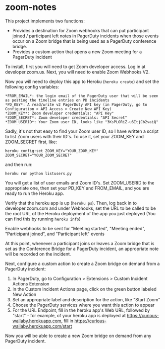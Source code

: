 # zoom-notes

This project implements two functions:

* Provides a destination for Zoom webhooks that can put participant joined / participant left notes in PagerDuty incidents when those events occur on a Zoom bridge that is being used as a PagerDuty conference bridge.
* Provides a custom action that opens a new Zoom meeting for a PagerDuty incident

To install, first you will need to get Zoom developer access. Log in at developer.zoom.us. Next, you will need to enable Zoom Webhooks V2.

Now you will need to deploy this app to Heroku (`heroku create`) and set the following config variables:

	*FROM_EMAIL*: the login email of the PagerDuty user that will be seen as posting the timeline entries on PD incidents
	*PD_KEY*: A read/write v2 PagerDuty API key (in PagerDuty, go to Configuration > API Access > Create New API Key)
	*ZOOM_KEY*: Zoom developer credentials: "API Key"
	*ZOOM_SECRET*: Zoom developer credentials: "API Secret"
	*ZOOM_USERID*: Your Zoom user ID, looks like "3KsPLORiZ-u6ItjCb2vaiQ"

Sadly, it's not that easy to find your Zoom user ID, so I have written a script to list Zoom users with their ID's. To use it, set your ZOOM_KEY and ZOOM_SECRET first, like:

`heroku config:set ZOOM_KEY="YOUR_ZOOM_KEY" ZOOM_SECRET="YOUR_ZOOM_SECRET"`

and then run:

`heroku run python listusers.py`

You will get a list of user emails and Zoom ID's. Set ZOOM_USERID to the appropriate one, then set your PD_KEY and FROM_EMAIL, and you are ready to run the Heroku app.

Verify that the heroku app is up (`heroku ps`). Then, log back in to developer.zoom.com and under Webhooks, set the URL to be called to be the root URL of the Heroku deployment of the app you just deployed (You can find this by running `heroku info`)

Enable webhooks to be sent for "Meeting started", "Meeting ended", "Participant joined", and "Participant left" events

At this point, whenever a participant joins or leaves a Zoom bridge that is set as the Conference Bridge for a PagerDuty incident, an appropriate note will be recorded on the incident.

Next, configure a custom action to create a Zoom bridge on demand from a PagerDuty incident:

1. In PagerDuty, go to Configuration > Extensions > Custom Incident Actions Extension
1. In the Custom Incident Actions page, click on the green button labeled New Action
1. Set an appropriate label and description for the action, like "Start Zoom"
1. Choose the PagerDuty services where you want this action to appear
1. For the URL Endpoint, fill in the heroku app's Web URL, followed by "start" - for example, of your heroku app is deployed at https://curious-wallaby.herokuapp.com, fill in https://curious-wallaby.herokuapp.com/start

Now you will be able to create a new Zoom bridge on demand from any PagerDuty incident.

